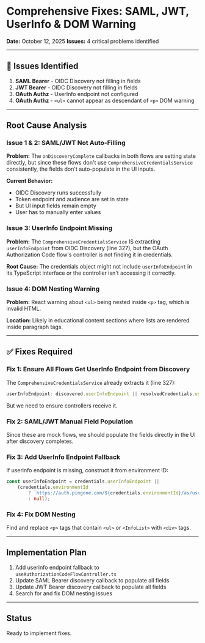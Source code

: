 # Comprehensive Fixes: SAML, JWT, UserInfo & DOM Warning

**Date:** October 12, 2025
**Issues:** 4 critical problems identified

---

## 🐛 Issues Identified

1. **SAML Bearer** - OIDC Discovery not filling in fields  
2. **JWT Bearer** - OIDC Discovery not filling in fields
3. **OAuth Authz** - UserInfo endpoint not configured  
4. **OAuth Authz** - `<ul>` cannot appear as descendant of `<p>` DOM warning

---

## Root Cause Analysis

### Issue 1 & 2: SAML/JWT Not Auto-Filling

**Problem:**
The `onDiscoveryComplete` callbacks in both flows are setting state directly, but since these flows don't use `ComprehensiveCredentialsService` consistently, the fields don't auto-populate in the UI inputs.

**Current Behavior:**
- OIDC Discovery runs successfully
- Token endpoint and audience are set in state
- But UI input fields remain empty
- User has to manually enter values

### Issue 3: UserInfo Endpoint Missing

**Problem:**
The `ComprehensiveCredentialsService` IS extracting `userInfoEndpoint` from OIDC Discovery (line 327), but the OAuth Authorization Code flow's controller is not finding it in credentials.

**Root Cause:**
The credentials object might not include `userInfoEndpoint` in its TypeScript interface or the controller isn't accessing it correctly.

### Issue 4: DOM Nesting Warning

**Problem:**
React warning about `<ul>` being nested inside `<p>` tag, which is invalid HTML.

**Location:**
Likely in educational content sections where lists are rendered inside paragraph tags.

---

## ✅ Fixes Required

### Fix 1: Ensure All Flows Get UserInfo Endpoint from Discovery

The `ComprehensiveCredentialsService` already extracts it (line 327):
```typescript
userInfoEndpoint: discovered.userInfoEndpoint || resolvedCredentials.userInfoEndpoint,
```

But we need to ensure controllers receive it.

### Fix 2: SAML/JWT Manual Field Population

Since these are mock flows, we should populate the fields directly in the UI after discovery completes.

### Fix 3: Add UserInfo Endpoint Fallback

If userinfo endpoint is missing, construct it from environment ID:
```typescript
const userInfoEndpoint = credentials.userInfoEndpoint || 
    (credentials.environmentId 
        ? `https://auth.pingone.com/${credentials.environmentId}/as/userinfo`
        : null);
```

### Fix 4: Fix DOM Nesting

Find and replace `<p>` tags that contain `<ul>` or `<InfoList>` with `<div>` tags.

---

## Implementation Plan

1. Add userinfo endpoint fallback to `useAuthorizationCodeFlowController.ts`
2. Update SAML Bearer discovery callback to populate all fields
3. Update JWT Bearer discovery callback to populate all fields  
4. Search for and fix DOM nesting issues

---

## Status

Ready to implement fixes.

